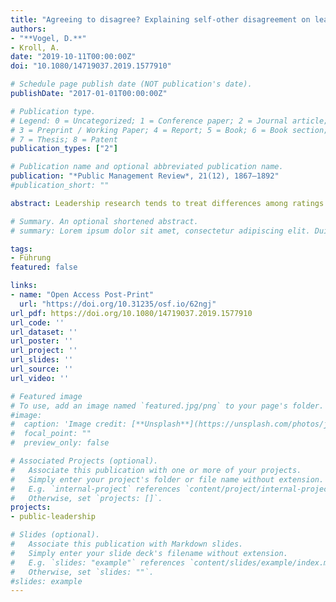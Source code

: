 ```yaml
---
title: "Agreeing to disagree? Explaining self-other disagreement on leadership behaviour"
authors:
- "**Vogel, D.**"
- Kroll, A.
date: "2019-10-11T00:00:00Z"
doi: "10.1080/14719037.2019.1577910"

# Schedule page publish date (NOT publication's date).
publishDate: "2017-01-01T00:00:00Z"

# Publication type.
# Legend: 0 = Uncategorized; 1 = Conference paper; 2 = Journal article;
# 3 = Preprint / Working Paper; 4 = Report; 5 = Book; 6 = Book section;
# 7 = Thesis; 8 = Patent
publication_types: ["2"]

# Publication name and optional abbreviated publication name.
publication: "*Public Management Review*, 21(12), 1867–1892"
#publication_short: ""

abstract: Leadership research tends to treat differences among ratings of the same leaders as measurement error. Our study makes such varying perceptions of leadership behaviour its main phenomenon of investigation. We conceptualize divergent leadership ratings based on the difference between managers’ self-ratings and team members’ assessments of leadership behaviour. Using data from three German public organizations on 51 teams and 190 leader–follower dyads, we find that divergent leadership ratings are a function of managers’ motivation, their use of managerial reflection routines, and team members’ personality. The findings point to the importance of using multisource feedback and developing managers’ self- and other-awareness.

# Summary. An optional shortened abstract.
# summary: Lorem ipsum dolor sit amet, consectetur adipiscing elit. Duis posuere tellus ac convallis placerat. Proin tincidunt magna sed ex sollicitudin condimentum.

tags:
- Führung
featured: false

links:
- name: "Open Access Post-Print"
  url: "https://doi.org/10.31235/osf.io/62ngj"
url_pdf: https://doi.org/10.1080/14719037.2019.1577910
url_code: ''
url_dataset: ''
url_poster: ''
url_project: ''
url_slides: ''
url_source: ''
url_video: ''

# Featured image
# To use, add an image named `featured.jpg/png` to your page's folder. 
#image:
#  caption: 'Image credit: [**Unsplash**](https://unsplash.com/photos/jdD8gXaTZsc)'
#  focal_point: ""
#  preview_only: false

# Associated Projects (optional).
#   Associate this publication with one or more of your projects.
#   Simply enter your project's folder or file name without extension.
#   E.g. `internal-project` references `content/project/internal-project/index.md`.
#   Otherwise, set `projects: []`.
projects:
- public-leadership

# Slides (optional).
#   Associate this publication with Markdown slides.
#   Simply enter your slide deck's filename without extension.
#   E.g. `slides: "example"` references `content/slides/example/index.md`.
#   Otherwise, set `slides: ""`.
#slides: example
---
```


